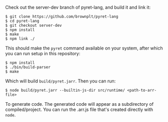 Check out the server-dev branch of pyret-lang, and build it and link it:

```
$ git clone https://github.com/brownplt/pyret-lang
$ cd pyret-lang
$ git checkout server-dev
$ npm install
$ make
$ npm link ./
```


This should make the `pyret` command available on your system, after which you
can run setup in this repository:

```
$ npm install
$ ./bin/build-parser
$ make
```

Which will build `build/pyret.jarr`. Then you can run:

```
$ node build/pyret.jarr --builtin-js-dir src/runtime/ <path-to-arr-file>
```

To generate code. The generated code will appear as a subdirectory of
compiled/project. You can run the .arr.js file that's created directly with
`node`.
